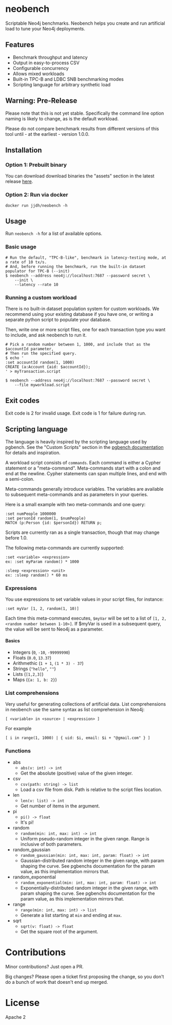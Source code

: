 # neobench

Scriptable Neo4j benchmarks. Neobench helps you create and run artificial load to tune your Neo4j deployments.

## Features

- Benchmark throughput and latency
- Output in easy-to-process CSV
- Configurable concurrency
- Allows mixed workloads
- Built-in TPC-B and LDBC SNB benchmarking modes
- Scripting language for arbitrary synthetic load

## Warning: Pre-Release

Please note that this is not yet stable. 
Specifically the command line option naming is likely to change, as is the default workload.

Please do not compare benchmark results from different versions of this tool until - at the earliest - version 1.0.0.

## Installation

### Option 1: Prebuilt binary

You can download download binaries the "assets" section in the latest release [here](https://github.com/jakewins/neobench/releases).

### Option 2: Run via docker

    docker run jjdh/neobench -h

## Usage

Run `neobench -h` for a list of available options.

### Basic usage

    # Run the default, "TPC-B-like", benchmark in latency-testing mode, at a rate of 10 tx/s.
    # And, before running the benchmark, run the built-in dataset populator for TPC-B (--init)
    $ neobench --address neo4j://localhost:7687 --password secret \
        --init \
        --latency --rate 10 

### Running a custom workload

There is no built-in dataset population system for custom workloads. We recommend using your existing database if you 
have one, or writing a separate python script to populate your database. 

Then, write one or more script files, one for each transaction type you want to include, and ask neobench to run it.

    # Pick a random number between 1, 1000, and include that as the $accountId parameter,
    # Then run the specified query. 
    $ echo '
    :set accountId random(1, 1000)
    CREATE (a:Account {aid: $accountId});
    ' > myTransaction.script
    
    $ neobench --address neo4j://localhost:7687 --password secret \
        --file myworkload.script  

## Exit codes

Exit code is 2 for invalid usage.
Exit code is 1 for failure during run. 

## Scripting language

The language is heavily inspired by the scripting language used by pgbench.
See the "Custom Scripts" section in the [pgbench documentation](https://www.postgresql.org/docs/10/pgbench.html) for details and inspiration.

A workload script consists of `commands`. 
Each command is either a Cypher statement or a "meta-command".
Meta-commands start with a colon and end at the newline.
Cypher statements can span multiple lines, and end with a semi-colon.

Meta-commands generally introduce variables. 
The variables are available to subsequent meta-commands and as parameters in your queries. 

Here is a small example with two meta-commands and one query:

    :set numPeople 1000000
    :set personId random(1, $numPeople)
    MATCH (p:Person {id: $personId}) RETURN p;

Scripts are currently ran as a single transaction, though that may change before 1.0.

The following meta-commands are currently supported:

    :set <variable> <expression>
    ex: :set myParam random() * 1000
    
    :sleep <expression> <unit>
    ex: :sleep random() * 60 ms

### Expressions

You use expressions to set variable values in your script files, for instance:

    :set myVar [1, 2, random(1, 10)]

Each time this meta-command executes, `$myVar` will be set to a list of `[1, 2, <random number between 1-10>]`.
If $myVar is used in a subsequent query, the value will be sent to Neo4j as a parameter.

#### Basics

- Integers (`0`, `-10`, `-99999990`)
- Floats (`0.0`, `13.37`)
- Arithmethic (`1 + 1`, `(1 * 3) - 37`)
- Strings (`"hello"`, `""`)
- Lists (`[1,2,3]`)
- Maps (`{a: 1, b: 2}`)

### List comprehensions

Very useful for generating collections of artificial data. 
List comprehensions in neobench use the same syntax as list comprehension in Neo4j:

    [ <variable> in <source> | <expression> ]
    
For example

    [ i in range(1, 1000) | { uid: $i, email: $i + "@gmail.com" } ]

### Functions

- abs
  - `abs(v: int) -> int`
  - Get the absolute (positive) value of the given integer.
- csv
  - `csv(path: string) -> list`
  - Load a csv file from disk. Path is relative to the script files location.
- len
  - `len(v: list) -> int`
  - Get number of items in the argument.
- pi
  - `pi() -> float`
  - It's pi!
- random
  - `random(min: int, max: int) -> int`
  - Uniform pseudo-random integer in the given range. Range is inclusive of both parameters.
- random_gaussian
  - `random_gaussian(min: int, max: int, param: float) -> int`
  - Gaussian-distributed random integer in the given range, with param shaping the curve. 
    See pgbenchs documentation for the param value, as this implementation mirrors that.
- random_exponential
  - `random_exponential(min: int, max: int, param: float) -> int`
  - Exponentially-distributed random integer in the given range, with param shaping the curve. 
    See pgbenchs documentation for the param value, as this implementation mirrors that.
- range
  - `range(min: int, max: int) -> list`
  - Generate a list starting at `min` and ending at `max`.
- sqrt
  - `sqrt(v: float) -> float`
  - Get the square root of the argument. 

# Contributions

Minor contributions? Just open a PR. 

Big changes? Please open a ticket first proposing the change, so you don't do a bunch of work that doesn't end up merged.
  
# License

Apache 2
